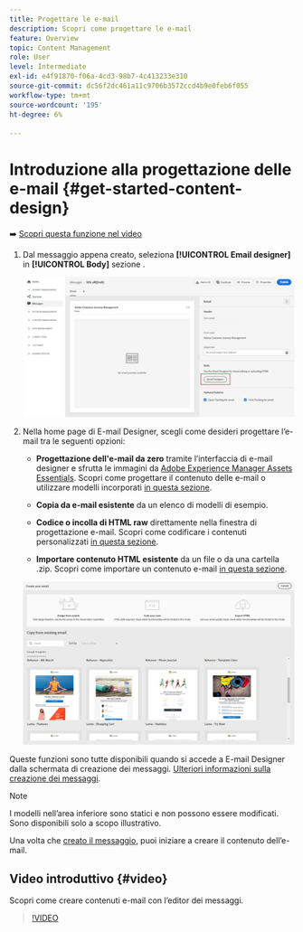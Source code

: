 ```yaml
---
title: Progettare le e-mail
description: Scopri come progettare le e-mail
feature: Overview
topic: Content Management
role: User
level: Intermediate
exl-id: e4f91870-f06a-4cd3-98b7-4c413233e310
source-git-commit: dc56f2dc461a11c9706b3572ccd4b9e0feb6f055
workflow-type: tm+mt
source-wordcount: '195'
ht-degree: 6%

---
```


# Introduzione alla progettazione delle e-mail {#get-started-content-design}

➡️ [Scopri questa funzione nel video](#video)

1. Dal messaggio appena creato, seleziona **[!UICONTROL Email designer]** in **[!UICONTROL Body]** sezione .

   ![](assets/import-html_1.png)

1. Nella home page di E-mail Designer, scegli come desideri progettare l’e-mail tra le seguenti opzioni:

   * **Progettazione dell&#39;e-mail da zero** tramite l’interfaccia di e-mail designer e sfrutta le immagini da [Adobe Experience Manager Assets Essentials](assets-essentials.md). Scopri come progettare il contenuto delle e-mail o utilizzare modelli incorporati [in questa sezione](create-email-content.md).

   * **Copia da e-mail esistente** da un elenco di modelli di esempio.

   * **Codice o incolla di HTML raw** direttamente nella finestra di progettazione e-mail. Scopri come codificare i contenuti personalizzati [in questa sezione](code-content.md).

   * **Importare contenuto HTML esistente** da un file o da una cartella .zip. Scopri come importare un contenuto e-mail [in questa sezione](existing-content.md).

   ![](assets/email_designer_25.png)

Queste funzioni sono tutte disponibili quando si accede a E-mail Designer dalla schermata di creazione dei messaggi. [Ulteriori informazioni sulla creazione dei messaggi](../messages/get-started-content.md).

>[!NOTE]
>
>I modelli nell’area inferiore sono statici e non possono essere modificati. Sono disponibili solo a scopo illustrativo.
>
>Una volta che [creato il messaggio](../messages/get-started-content.md), puoi iniziare a creare il contenuto dell’e-mail.

## Video introduttivo {#video}

Scopri come creare contenuti e-mail con l’editor dei messaggi.

>[!VIDEO](https://video.tv.adobe.com/v/334150?quality=12)
